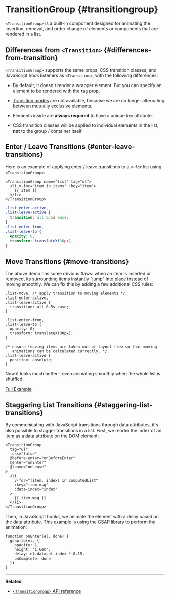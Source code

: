 <script setup>
import ListBasic from './transition-demos/ListBasic.vue'
import ListMove from './transition-demos/ListMove.vue'
import ListStagger from './transition-demos/ListStagger.vue'
</script>

# TransitionGroup {#transitiongroup}

`<TransitionGroup>` is a built-in component designed for animating the insertion, removal, and order change of elements or components that are rendered in a list.

## Differences from `<Transition>` {#differences-from-transition}

`<TransitionGroup>` supports the same props, CSS transition classes, and JavaScript hook listeners as `<Transition>`, with the following differences:

- By default, it doesn't render a wrapper element. But you can specify an element to be rendered with the `tag` prop.

- [Transition modes](./transition#transition-modes) are not available, because we are no longer alternating between mutually exclusive elements.

- Elements inside are **always required** to have a unique `key` attribute.

- CSS transition classes will be applied to individual elements in the list, **not** to the group / container itself.

## Enter / Leave Transitions {#enter-leave-transitions}

Here is an example of applying enter / leave transitions to a `v-for` list using `<TransitionGroup>`:

```vue-html
<TransitionGroup name="list" tag="ul">
  <li v-for="item in items" :key="item">
    {{ item }}
  </li>
</TransitionGroup>
```

```css
.list-enter-active,
.list-leave-active {
  transition: all 0.5s ease;
}
.list-enter-from,
.list-leave-to {
  opacity: 0;
  transform: translateX(30px);
}
```

<ListBasic />

## Move Transitions {#move-transitions}

The above demo has some obvious flaws: when an item is inserted or removed, its surrounding items instantly "jump" into place instead of moving smoothly. We can fix this by adding a few additional CSS rules:

```css{1,13-17}
.list-move, /* apply transition to moving elements */
.list-enter-active,
.list-leave-active {
  transition: all 0.5s ease;
}

.list-enter-from,
.list-leave-to {
  opacity: 0;
  transform: translateX(30px);
}

/* ensure leaving items are taken out of layout flow so that moving
   animations can be calculated correctly. */
.list-leave-active {
  position: absolute;
}
```

Now it looks much better - even animating smoothly when the whole list is shuffled:

<ListMove />

[Full Example](/examples/#list-transition)

## Staggering List Transitions {#staggering-list-transitions}

By communicating with JavaScript transitions through data attributes, it's also possible to stagger transitions in a list. First, we render the index of an item as a data attribute on the DOM element:

```vue-html{11}
<TransitionGroup
  tag="ul"
  :css="false"
  @before-enter="onBeforeEnter"
  @enter="onEnter"
  @leave="onLeave"
>
  <li
    v-for="(item, index) in computedList"
    :key="item.msg"
    :data-index="index"
  >
    {{ item.msg }}
  </li>
</TransitionGroup>
```

Then, in JavaScript hooks, we animate the element with a delay based on the data attribute. This example is using the [GSAP library](https://gsap.com/) to perform the animation:

```js{5}
function onEnter(el, done) {
  gsap.to(el, {
    opacity: 1,
    height: '1.6em',
    delay: el.dataset.index * 0.15,
    onComplete: done
  })
}
```

<ListStagger />

---

**Related**

- [`<TransitionGroup>` API reference](/api/built-in-components#transitiongroup)
